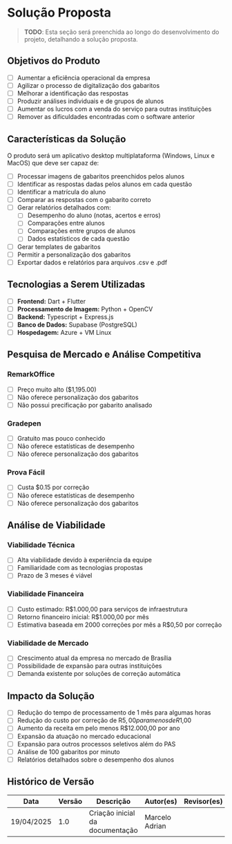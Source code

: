 # Solução Proposta

> **TODO**: Esta seção será preenchida ao longo do desenvolvimento do projeto, detalhando a solução proposta.

## Objetivos do Produto

- [ ] Aumentar a eficiência operacional da empresa
- [ ] Agilizar o processo de digitalização dos gabaritos
- [ ] Melhorar a identificação das respostas
- [ ] Produzir análises individuais e de grupos de alunos
- [ ] Aumentar os lucros com a venda do serviço para outras instituições
- [ ] Remover as dificuldades encontradas com o software anterior

## Características da Solução

O produto será um aplicativo desktop multiplataforma (Windows, Linux e MacOS) que deve ser capaz de:

- [ ] Processar imagens de gabaritos preenchidos pelos alunos
- [ ] Identificar as respostas dadas pelos alunos em cada questão
- [ ] Identificar a matrícula do aluno
- [ ] Comparar as respostas com o gabarito correto
- [ ] Gerar relatórios detalhados com:
  - [ ] Desempenho do aluno (notas, acertos e erros)
  - [ ] Comparações entre alunos
  - [ ] Comparações entre grupos de alunos
  - [ ] Dados estatísticos de cada questão
- [ ] Gerar templates de gabaritos
- [ ] Permitir a personalização dos gabaritos
- [ ] Exportar dados e relatórios para arquivos .csv e .pdf

## Tecnologias a Serem Utilizadas

- [ ] **Frontend:** Dart + Flutter
- [ ] **Processamento de Imagem:** Python + OpenCV
- [ ] **Backend:** Typescript + Express.js
- [ ] **Banco de Dados:** Supabase (PostgreSQL)
- [ ] **Hospedagem:** Azure + VM Linux

## Pesquisa de Mercado e Análise Competitiva

### RemarkOffice
- [ ] Preço muito alto ($1,195.00)
- [ ] Não oferece personalização dos gabaritos
- [ ] Não possui precificação por gabarito analisado

### Gradepen
- [ ] Gratuito mas pouco conhecido
- [ ] Não oferece estatísticas de desempenho
- [ ] Não oferece personalização dos gabaritos

### Prova Fácil
- [ ] Custa $0.15 por correção
- [ ] Não oferece estatísticas de desempenho
- [ ] Não oferece personalização dos gabaritos

## Análise de Viabilidade

### Viabilidade Técnica
- [ ] Alta viabilidade devido à experiência da equipe
- [ ] Familiaridade com as tecnologias propostas
- [ ] Prazo de 3 meses é viável

### Viabilidade Financeira
- [ ] Custo estimado: R$1.000,00 para serviços de infraestrutura
- [ ] Retorno financeiro inicial: R$1.000,00 por mês
- [ ] Estimativa baseada em 2000 correções por mês a R$0,50 por correção

### Viabilidade de Mercado
- [ ] Crescimento atual da empresa no mercado de Brasília
- [ ] Possibilidade de expansão para outras instituições
- [ ] Demanda existente por soluções de correção automática

## Impacto da Solução

- [ ] Redução do tempo de processamento de 1 mês para algumas horas
- [ ] Redução do custo por correção de R$5,00 para menos de R$1,00
- [ ] Aumento da receita em pelo menos R$12.000,00 por ano
- [ ] Expansão da atuação no mercado educacional
- [ ] Expansão para outros processos seletivos além do PAS
- [ ] Análise de 100 gabaritos por minuto
- [ ] Relatórios detalhados sobre o desempenho dos alunos

## Histórico de Versão

| Data       | Versão | Descrição                                                                 | Autor(es)         | Revisor(es)        |
|------------|--------|---------------------------------------------------------------------------|-------------------|--------------------|
| 19/04/2025 | 1.0    | Criação inicial da documentação                                           | Marcelo Adrian    |                    |